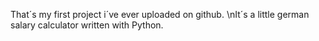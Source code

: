 That´s my first project i´ve ever uploaded on github.
\nIt´s a little german salary calculator written with Python.
